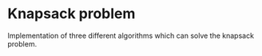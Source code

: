 # Knapsack problem
 Implementation of three different algorithms which can solve the knapsack problem.
